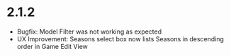 # 2.1.2

- Bugfix: Model Filter was not working as expected
- UX Improvement: Seasons select box now lists Seasons in descending order in Game Edit View